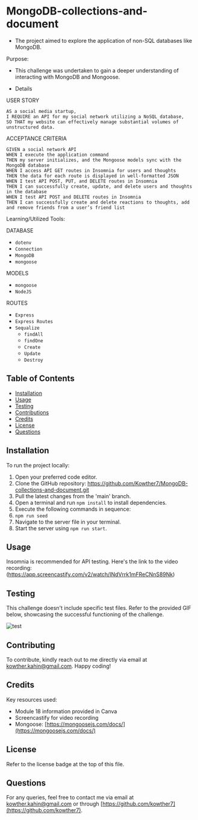 # MongoDB-collections-and-document


- The project aimed to explore the application of non-SQL databases like MongoDB.

Purpose:

- This challenge was undertaken to gain a deeper understanding of interacting with MongoDB and Mongoose.

- Details

USER STORY

```
AS a social media startup,
I REQUIRE an API for my social network utilizing a NoSQL database,
SO THAT my website can effectively manage substantial volumes of unstructured data.
```

ACCEPTANCE CRITERIA

```
GIVEN a social network API
WHEN I execute the application command
THEN my server initializes, and the Mongoose models sync with the MongoDB database
WHEN I access API GET routes in Insomnia for users and thoughts
THEN the data for each route is displayed in well-formatted JSON
WHEN I test API POST, PUT, and DELETE routes in Insomnia
THEN I can successfully create, update, and delete users and thoughts in the database
WHEN I test API POST and DELETE routes in Insomnia
THEN I can successfully create and delete reactions to thoughts, add and remove friends from a user’s friend list
```

Learning/Utilized Tools:

DATABASE

- `dotenv`
- `Connection`
- `MongoDB`
- `mongoose`

MODELS

- `mongoose`
- `NodeJS`

ROUTES

- `Express`
- `Express Routes`
- `Sequalize`
  - `findAll`
  - `findOne`
  - `Create`
  - `Update`
  - `Destroy`


## Table of Contents

- [Installation](#installation)
- [Usage](#usage)
- [Testing](#testing)
- [Contributions](#contributing)
- [Credits](#credits)
- [License](#license)
- [Questions](#questions)

## Installation

To run the project locally:

1. Open your preferred code editor.
2. Clone the GitHub repository: https://github.com/Kowther7/MongoDB-collections-and-document.git
3. Pull the latest changes from the 'main' branch.
4. Open a terminal and run `npm install` to install dependencies.
5. Execute the following commands in sequence:
6. `npm run seed`
7. Navigate to the server file in your terminal.
8. Start the server using `npm run start`.

## Usage

Insomnia is recommended for API testing. Here's the link to the video recording: (https://app.screencastify.com/v2/watch/INdVrrk1mFReCNnS89Nk)

## Testing

This challenge doesn't include specific test files. Refer to the provided GIF below, showcasing the successful functioning of the challenge.

![test](public/assets/img/18.gif)

## Contributing

To contribute, kindly reach out to me directly via email at kowther.kahin@gmail.com. Happy coding!

## Credits

Key resources used:

- Module 18 information provided in Canva
- Screencastify for video recording
- Mongoose: [https://mongoosejs.com/docs/](https://mongoosejs.com/docs/)

## License

Refer to the license badge at the top of this file.

## Questions

For any queries, feel free to contact me via email at kowther.kahin@gmail.com or through [https://github.com/kowther7](https://github.com/kowther7).

